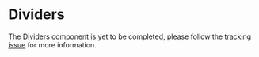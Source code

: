 # Dividers

The [Dividers component](https://material.io/go/design-dividers) is yet to be completed, please follow the [tracking issue](https://github.com/material-components/material-components-ios/issues/3548) for more information.

